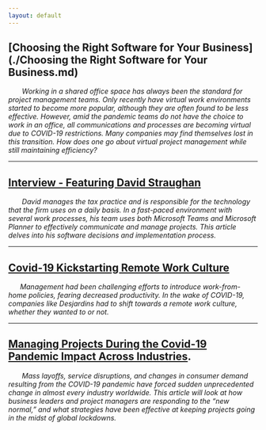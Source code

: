 ```yaml
---
layout: default
---
```


## [Choosing the Right Software for Your Business](./Choosing the Right Software for Your Business.md)
&nbsp;&nbsp;&nbsp;&nbsp;&nbsp;&nbsp; *Working in a shared office space has always been the standard for project management teams. Only recently have virtual work environments started to become more popular, although they are often found to be less effective. However, amid the pandemic teams do not have the choice to work in an office, all communications and processes are becoming virtual due to COVID-19 restrictions. Many companies may find themselves lost in this transition. How does one go about virtual project management while still maintaining efficiency?*

---

## [Interview - Featuring David Straughan](./Interview.md)
 &nbsp;&nbsp;&nbsp;&nbsp;&nbsp;&nbsp; *David manages the tax practice and is responsible for the technology that the firm uses on a daily basis. In a fast-paced environment with several work processes, his team uses both Microsoft Teams and Microsoft Planner to effectively communicate and manage projects. This article delves into his software decisions and implementation process.*

 ---

## [Covid-19 Kickstarting Remote Work Culture](./2020-11-22-covid-19-kickstarting-remote-work-culture.md)
&nbsp;&nbsp;&nbsp;&nbsp;&nbsp;&nbsp;*Management had been challenging efforts to introduce work-from-home policies, fearing decreased productivity. In the wake of COVID-19, companies like Desjardins had to shift towards a remote work culture, whether they wanted to or not.*

---

## [Managing Projects During the Covid-19 Pandemic Impact Across Industries](./2020-11-22-managing-projects-during-the-covid-19-pandemic-impact-across-industries.md).
&nbsp;&nbsp;&nbsp;&nbsp;&nbsp;&nbsp; *Mass layoffs, service disruptions, and changes in consumer demand resulting from the COVID-19 pandemic have forced sudden unprecedented change in almost every industry worldwide. This article will look at how business leaders and project managers are responding to the “new normal,” and what strategies have been effective at keeping projects going in the midst of global lockdowns.*

